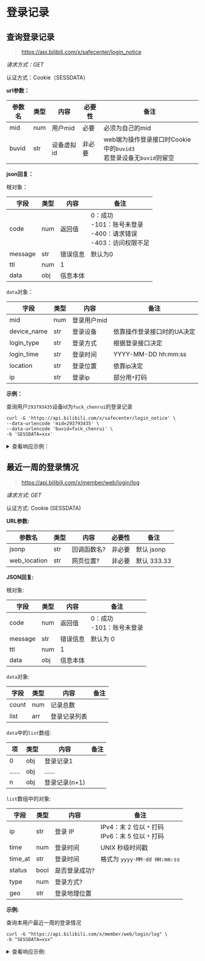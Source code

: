 # 登录记录

## 查询登录记录

> https://api.bilibili.com/x/safecenter/login_notice

*请求方式：GET*

认证方式：Cookie（SESSDATA）

**url参数：**

| 参数名 | 类型 | 内容       | 必要性 | 备注                                                         |
| ------ | ---- | ---------- | ------ | ------------------------------------------------------------ |
| mid    | num  | 用户mid    | 必要   | 必须为自己的mid                                              |
| buvid  | str  | 设备虚拟id | 非必要 | web端为操作登录接口时Cookie中的`buvid3`<br />若登录设备无`buvid`则留空 |

**json回复：**

根对象：

| 字段    | 类型 | 内容     | 备注                        |
| ------- | ---- | -------- | --------------------------- |
| code    | num  | 返回值   | 0：成功<br />-101：账号未登录<br />-400：请求错误<br />-403：访问权限不足 |
| message | str  | 错误信息 | 默认为0                     |
| ttl     | num  | 1        |                             |
| data    | obj  | 信息本体 |                             |

`data`对象：

| 字段        | 类型 | 内容        | 备注                       |
| ----------- | ---- | ----------- | -------------------------- |
| mid         | num  | 登录用户mid |                            |
| device_name | str  | 登录设备    | 依靠操作登录接口时的UA决定 |
| login_type  | str  | 登录方式    | 根据登录接口决定           |
| login_time  | str  | 登录时间    | YYYY-MM-DD hh:mm:ss        |
| location    | str  | 登录位置    | 依靠ip决定                 |
| ip          | str  | 登录ip      | 部分用`*`打码              |

**示例：**

查询用户`293793435`设备id为`fuck_chenrui`的登录记录

```shell
curl -G 'https://api.bilibili.com/x/safecenter/login_notice' \
--data-urlencode 'mid=293793435' \
--data-urlencode 'buvid=fuck_chenrui' \
-b 'SESSDATA=xxx'
```

<details>
<summary>查看响应示例：</summary>

```json
{
    "code": 0,
    "message": "0",
    "ttl": 1,
    "data": {
        "mid": 293793435,
        "device_name": "Chrome浏览器",
        "login_type": "扫码登录",
        "login_time": "2020-10-02 22:42:38",
        "location": "中国陕西渭南",
        "ip": "36.40.***.**"
    }
}
```

</details>

## 最近一周的登录情况

> https://api.bilibili.com/x/member/web/login/log

*请求方式: GET*

认证方式: Cookie (SESSDATA)

**URL参数:**

| 参数名 | 类型 | 内容       | 必要性 | 备注     |
| ------ | ---- | ---------- | ------ | -------- |
| jsonp | str | 回调函数名? | 非必要 | 默认 jsonp |
| web_location | str | 网页位置? | 非必要 | 默认 333.33 |

**JSON回复:**

根对象:

| 字段    | 类型 | 内容     | 备注            |
| ------- | ---- | -------- | --------- |
| code    | num  | 返回值   | 0：成功<br />-101：账号未登录 |
| message | str  | 错误信息 | 默认为 0       |
| ttl     | num  | 1        |             |
| data    | obj  | 信息本体 |             |

`data`对象:

| 字段     | 类型 | 内容         | 备注    |
| -------- | ---- | ------------ | ----- |
| count    | num  | 记录总数     |       |
| list     | arr  | 登录记录列表 |       |

`data`中的`list`数组:

| 项   | 类型 | 内容           | 备注  |
| ---- | ---- | -------------- | ---- |
| 0    | obj  | 登录记录1      |      |
| ……   | obj  | ……            |      |
| n    | obj  | 登录记录(n+1) |      |

`list`数组中的对象:

| 字段     | 类型 | 内容           | 备注  |
| -------- | ---- | -------------- | ---- |
| ip       | str  | 登录 IP         | IPv4：末 2 位以 `*` 打码<br />IPv6：末 5 位以 `*` 打码 |
| time     | num  | 登录时间     | UNIX 秒级时间戳 |
| time_at  | str  | 登录时间     | 格式为 `yyyy-MM-dd HH:mm:ss` |
| status   | bool | 是否登录成功? |      |
| type     | num  | 登录方式?      |      |
| geo      | str  | 登录地理位置   |      |

**示例:**

查询本用户最近一周的登录情况

```shell
curl -G "https://api.bilibili.com/x/member/web/login/log" \
-b "SESSDATA=xxx"
```

<details>
<summary>查看响应示例:</summary>

```json
{
  "code": 0,
  "message": "0",
  "ttl": 1,
  "data": {
    "count": 15,
    "list": [
      {
        "ip": "240e:*:*:*:*:*:*:*",
        "time": 1746038055,
        "time_at": "2025-05-01 02:34:15",
        "status": true,
        "type": 0,
        "geo": "中国广西梧州电信"
      },
      {
        "ip": "108.181.*.*",
        "time": 1722036741,
        "time_at": "2024-07-27 07:32:21",
        "status": true,
        "type": 0,
        "geo": "美国加利福尼亚州洛杉矶telus.com"
      },
      {
        "ip": "104.28.*.*",
        "time": 1722040653,
        "time_at": "2024-07-27 08:37:33",
        "status": true,
        "type": 0,
        "geo": "巴西"
      },
      {
        "ip": "104.28.*.*",
        "time": 1721950332,
        "time_at": "2024-07-26 07:32:12",
        "status": true,
        "type": 0,
        "geo": "新加坡cloudflare.com"
      },
      {
        "ip": "104.28.*.*",
        "time": 1721964627,
        "time_at": "2024-07-26 11:30:27",
        "status": true,
        "type": 0,
        "geo": "美国弗吉尼亚州雷斯顿cloudflare.com"
      },
      {
        "ip": "143.92.*.*",
        "time": 1721861861,
        "time_at": "2024-07-25 06:57:41",
        "status": true,
        "type": 0,
        "geo": "中国香港特别行政区"
      },
      {
        "ip": "143.92.*.*",
        "time": 1721861855,
        "time_at": "2024-07-25 06:57:35",
        "status": true,
        "type": 0,
        "geo": "中国香港特别行政区"
      },
      {
        "ip": "104.28.*.*",
        "time": 1721709514,
        "time_at": "2024-07-23 12:38:34",
        "status": true,
        "type": 0,
        "geo": "日本千叶县成田市cloudflare.com"
      },
      {
        "ip": "104.28.*.*",
        "time": 1721709618,
        "time_at": "2024-07-23 12:40:18",
        "status": true,
        "type": 0,
        "geo": "日本千叶县成田市cloudflare.com"
      },
      {
        "ip": "143.92.*.*",
        "time": 1721636125,
        "time_at": "2024-07-22 16:15:25",
        "status": true,
        "type": 0,
        "geo": "中国香港特别行政区"
      },
      {
        "ip": "143.92.*.*",
        "time": 1721636111,
        "time_at": "2024-07-22 16:15:11",
        "status": true,
        "type": 0,
        "geo": "中国香港特别行政区"
      },
      {
        "ip": "104.28.*.*",
        "time": 1721539870,
        "time_at": "2024-07-21 13:31:10",
        "status": true,
        "type": 0,
        "geo": "美国加利福尼亚州东洛杉矶cloudflare.com"
      },
      {
        "ip": "104.28.*.*",
        "time": 1721539965,
        "time_at": "2024-07-21 13:32:45",
        "status": true,
        "type": 0,
        "geo": "美国加利福尼亚州东洛杉矶cloudflare.com"
      },
      {
        "ip": "42.2.*.*",
        "time": 1721477962,
        "time_at": "2024-07-20 20:19:22",
        "status": true,
        "type": 0,
        "geo": "中国香港特别行政区pccw.com"
      },
      {
        "ip": "42.2.*.*",
        "time": 1721477960,
        "time_at": "2024-07-20 20:19:20",
        "status": true,
        "type": 0,
        "geo": "中国香港特别行政区pccw.com"
      }
    ]
  }
}
```

</details>
